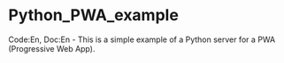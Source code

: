 # Python_PWA_example
Code:En, Doc:En - This is a simple example of a Python server for a PWA (Progressive Web App).
